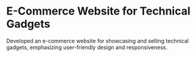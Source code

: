# E-Commerce Website for Technical Gadgets
Developed an e-commerce website for showcasing and selling technical gadgets, emphasizing user-friendly design and responsiveness.
